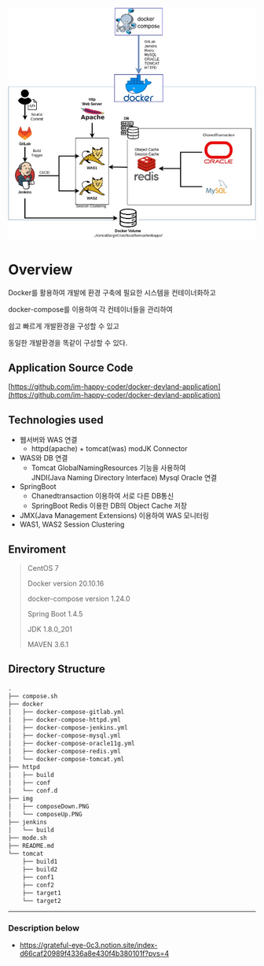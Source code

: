 ![docker-devland](https://github.com/im-happy-coder/docker-devland/blob/main/img/docker-dev-land.jpg?raw=true)

# Overview

Docker를 활용하여 개발에 환경 구축에 필요한 시스템을 컨테이너화하고

docker-compose를 이용하여 각 컨테이너들을 관리하여

쉽고 빠르게 개발환경을 구성할 수 있고

동일한 개발환경을 똑같이 구성할 수 있다.


## Application Source Code

[https://github.com/im-happy-coder/docker-devland-application](https://github.com/im-happy-coder/docker-devland-application)

## Technologies used

- 웹서버와 WAS 연결
  - httpd(apache) + tomcat(was) modJK Connector
- WAS와 DB 연결
  - Tomcat GlobalNamingResources 기능을 사용하여 <br/>
  JNDI(Java Naming Directory Interface) Mysql Oracle 연결
- SpringBoot
  - Chanedtransaction 이용하여 서로 다른 DB통신
  - SpringBoot Redis 이용한 DB의 Object Cache 저장
- JMX(Java Management Extensions) 이용하여 WAS 모니터링
- WAS1, WAS2 Session Clustering

## Enviroment

> CentOS 7
>
> Docker version 20.10.16
> 
> docker-compose version 1.24.0
>
> Spring Boot 1.4.5
> 
> JDK 1.8.0_201
>
> MAVEN 3.6.1

## Directory Structure

```shell
.
├── compose.sh
├── docker
│   ├── docker-compose-gitlab.yml
│   ├── docker-compose-httpd.yml
│   ├── docker-compose-jenkins.yml
│   ├── docker-compose-mysql.yml
│   ├── docker-compose-oracle11g.yml
│   ├── docker-compose-redis.yml
│   └── docker-compose-tomcat.yml
├── httpd
│   ├── build
│   ├── conf
│   └── conf.d
├── img
│   ├── composeDown.PNG
│   └── composeUp.PNG
├── jenkins
│   └── build
├── mode.sh
├── README.md
└── tomcat
    ├── build1
    ├── build2
    ├── conf1
    ├── conf2
    ├── target1
    └── target2

```

---

### Description below

- https://grateful-eye-0c3.notion.site/index-d66caf20989f4336a8e430f4b380101f?pvs=4

